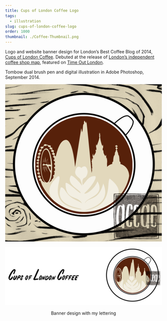 ```yaml
---
title: Cups of London Coffee Logo
tags:
  - illustration
slug: cups-of-london-coffee-logo
order: 1000
thumbnail: ./Coffee-Thumbnail.png
---
```

Logo and website banner design for London’s Best Coffee Blog of 2014, [Cups of London Coffee](http://100cups.blogspot.co.uk/). Debuted at the release of [London’s independent coffee shop map](http://100cups.blogspot.co.uk/p/map.html), featured on [Time Out London](http://now-here-this.timeout.com/2014/09/23/londons-independent-coffee-shop-map/).

Tombow dual brush pen and digital illustration in Adobe Photoshop, September 2014.

![](CoffeeLogo-WM.png)

![](CoffeeBanner-WM.png)
<p style="text-align: center">Banner design with my lettering</p>
